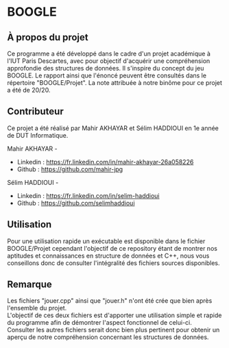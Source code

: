 # BOOGLE  
  
## À propos du projet  
  
Ce programme a été développé dans le cadre d'un projet académique à l'IUT Paris Descartes, avec pour objectif d'acquérir une compréhension approfondie des structures de données. Il s'inspire du concept du jeu BOOGLE. Le rapport ainsi que l'énoncé peuvent être consultés dans le répertoire "BOOGLE/Projet". La note attribuée à notre binôme pour ce projet a été de 20/20.  
  
## Contributeur  
  
Ce projet a été réalisé par Mahir AKHAYAR et Sélim HADDIOUI en 1e année de DUT Informatique.  
  
Mahir AKHAYAR -  
* Linkedin : https://fr.linkedin.com/in/mahir-akhayar-26a058226  
* Github : https://github.com/mahir-jpg  
  
Sélim HADDIOUI -  
* Linkedin : https://fr.linkedin.com/in/selim-haddioui  
* Github : https://github.com/selimhaddioui  
  
## Utilisation  
  
Pour une utilisation rapide un exécutable est disponible dans le fichier BOOGLE/Projet cependant l'objectif de ce repository étant de montrer nos aptitudes et connaissances en structure de données et C++, nous vous conseillons donc de consulter l'intégralité des fichiers sources disponibles.  

## Remarque  

Les fichiers "jouer.cpp" ainsi que "jouer.h" n'ont été crée que bien après l'ensemble du projet.  
L'objectif de ces deux fichiers est d'apporter une utilisation simple et rapide du programme afin de démontrer l'aspect fonctionnel de celui-ci.  
Consulter les autres fichiers serait donc bien plus pertinent pour obtenir un aperçu de notre compréhension concernant les structures de données.
